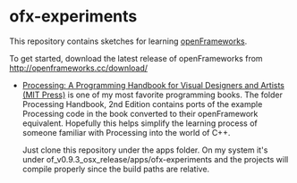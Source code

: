 ofx-experiments
================

This repository contains sketches for learning [openFrameworks](http://openframeworks.cc/). 

To get started, download the latest release of openFrameworks from http://openframeworks.cc/download/

* [Processing: A Programming Handbook for Visual Designers and Artists (MIT Press)](http://www.amazon.com/Processing-Programming-Handbook-Designers-Artists/dp/026202828X/ref=sr_1_6?s=books&ie=UTF8&qid=1406934187&sr=1-6&keywords=processing) is one of my most favorite programming books. The folder Processing Handbook, 2nd Edition contains ports of the example Processing code in the book converted to their openFramework equivalent.  Hopefully this helps simplify the learning process of someone familiar with Processing into the world of C++.

    Just clone this repository under the apps folder.  On my system it's under of_v0.9.3_osx_release/apps/ofx-experiments and the projects will compile properly since the build paths are relative. 
